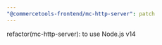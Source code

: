 ```yaml
---
"@commercetools-frontend/mc-http-server": patch
---
```


refactor(mc-http-server): to use Node.js v14
